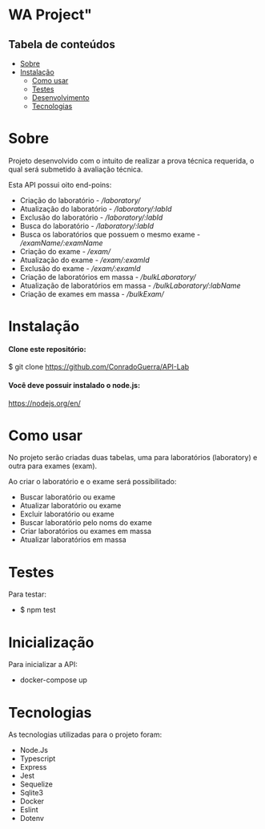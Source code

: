 # WA Project"

## Tabela de conteúdos

- [Sobre](#Sobre)
- [Instalação](#Instalação)
   * [Como usar](#como-usar)
   * [Testes](#testes)
   * [Desenvolvimento](#desenvolvimento)
   * [Tecnologias](#tecnologias)


Sobre
======

Projeto desenvolvido com o intuito de realizar a prova técnica requerida, o qual será submetido à avaliação técnica.

Esta API possui oito end-poins:
- Criação do laboratório - */laboratory/*
- Atualização do laboratório - */laboratory/:labId*
- Exclusão do laboratório - */laboratory/:labId*
- Busca do laboratório - */laboratory/:labId*
- Busca os laboratórios que possuem o mesmo exame - */examName/:examName*
- Criação do exame - */exam/*
- Atualização do exame - */exam/:examId*
- Exclusão do exame - */exam/:examId*
- Criação de laboratórios em massa - */bulkLaboratory/*
- Atualização de laboratórios em massa - */bulkLaboratory/:labName*
- Criação de exames em massa - */bulkExam/*

Instalação
==========

#### Clone este repositório:
 $ git clone <https://github.com/ConradoGuerra/API-Lab>

#### Você deve possuir instalado o node.js:
 https://nodejs.org/en/

Como usar
=========

No projeto serão criadas duas tabelas, uma para laboratórios (laboratory) e outra para exames (exam).

Ao criar o laboratório e o exame será possibilitado:
- Buscar laboratório ou exame
- Atualizar laboratório ou exame
- Excluir laboratório ou exame
- Buscar laboratório pelo noms do exame
- Criar laboratórios ou exames em massa
- Atualizar laboratórios em massa


Testes
======

Para testar:
- $ npm test

Inicialização
=============

Para inicializar a API:
- docker-compose up

Tecnologias
===========

As tecnologias utilizadas para o projeto foram:
- Node.Js
- Typescript
- Express
- Jest
- Sequelize
- Sqlite3
- Docker
- Eslint
- Dotenv